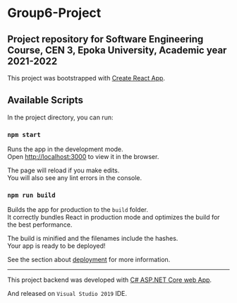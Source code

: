 # Group6-Project
Project repository for Software Engineering Course, CEN 3, Epoka University, Academic year 2021-2022
----------------------------------------------------------------------------------------------------
This project was bootstrapped with [Create React App](https://github.com/facebook/create-react-app).

## Available Scripts

In the project directory, you can run:

### `npm start`

Runs the app in the development mode.<br>
Open [http://localhost:3000](http://localhost:3000) to view it in the browser.

The page will reload if you make edits.<br>
You will also see any lint errors in the console.

### `npm run build`

Builds the app for production to the `build` folder.<br>
It correctly bundles React in production mode and optimizes the build for the best performance.

The build is minified and the filenames include the hashes.<br>
Your app is ready to be deployed!

See the section about [deployment](https://facebook.github.io/create-react-app/docs/deployment) for more information.

-------------------------------------------------------------------------------------------------------------------------------
This project backend was developed with [C# ASP.NET Core web App](https://docs.microsoft.com/en-us/visualstudio/get-started/csharp/tutorial-aspnet-core?view=vs-2019).

And released on `Visual Studio 2019` IDE.

